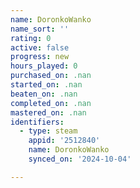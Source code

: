 ```yaml
---
name: DoronkoWanko
name_sort: ''
rating: 0
active: false
progress: new
hours_played: 0
purchased_on: .nan
started_on: .nan
beaten_on: .nan
completed_on: .nan
mastered_on: .nan
identifiers:
  - type: steam
    appid: '2512840'
    name: DoronkoWanko
    synced_on: '2024-10-04'

---
```

